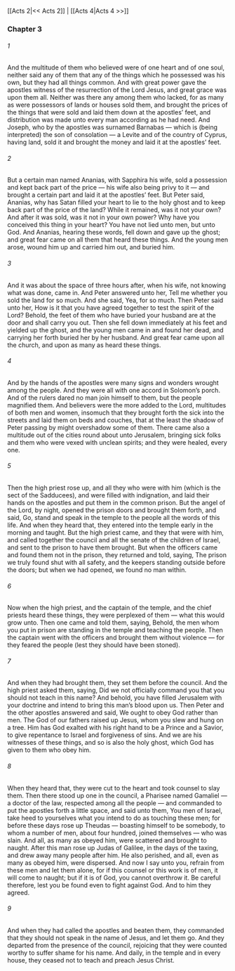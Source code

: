 [[Acts 2|<< Acts 2]]  |  [[Acts 4|Acts 4 >>]]

### Chapter 3
###### 1
And the multitude of them who believed were of one heart and of one soul, neither said any of them that any of the things which he possessed was his own, but they had all things common. And with great power gave the apostles witness of the resurrection of the Lord Jesus, and great grace was upon them all. Neither was there any among them who lacked, for as many as were possessors of lands or houses sold them, and brought the prices of the things that were sold and laid them down at the apostles’ feet, and distribution was made unto every man according as he had need. And Joseph, who by the apostles was surnamed Barnabas — which is (being interpreted) the son of consolation — a Levite and of the country of Cyprus, having land, sold it and brought the money and laid it at the apostles’ feet.

###### 2
But a certain man named Ananias, with Sapphira his wife, sold a possession and kept back part of the price — his wife also being privy to it — and brought a certain part and laid it at the apostles’ feet. But Peter said, Ananias, why has Satan filled your heart to lie to the holy ghost and to keep back part of the price of the land? While it remained, was it not your own? And after it was sold, was it not in your own power? Why have you conceived this thing in your heart? You have not lied unto men, but unto God. And Ananias, hearing these words, fell down and gave up the ghost; and great fear came on all them that heard these things. And the young men arose, wound him up and carried him out, and buried him.

###### 3
And it was about the space of three hours after, when his wife, not knowing what was done, came in. And Peter answered unto her, Tell me whether you sold the land for so much. And she said, Yea, for so much. Then Peter said unto her, How is it that you have agreed together to test the spirit of the Lord? Behold, the feet of them who have buried your husband are at the door and shall carry you out. Then she fell down immediately at his feet and yielded up the ghost, and the young men came in and found her dead, and carrying her forth buried her by her husband. And great fear came upon all the church, and upon as many as heard these things.

###### 4
And by the hands of the apostles were many signs and wonders wrought among the people. And they were all with one accord in Solomon’s porch. And of the rulers dared no man join himself to them, but the people magnified them. And believers were the more added to the Lord, multitudes of both men and women, insomuch that they brought forth the sick into the streets and laid them on beds and couches, that at the least the shadow of Peter passing by might overshadow some of them. There came also a multitude out of the cities round about unto Jerusalem, bringing sick folks and them who were vexed with unclean spirits; and they were healed, every one.

###### 5
Then the high priest rose up, and all they who were with him (which is the sect of the Sadducees), and were filled with indignation, and laid their hands on the apostles and put them in the common prison. But the angel of the Lord, by night, opened the prison doors and brought them forth, and said, Go, stand and speak in the temple to the people all the words of this life. And when they heard that, they entered into the temple early in the morning and taught. But the high priest came, and they that were with him, and called together the council and all the senate of the children of Israel, and sent to the prison to have them brought. But when the officers came and found them not in the prison, they returned and told, saying, The prison we truly found shut with all safety, and the keepers standing outside before the doors; but when we had opened, we found no man within.

###### 6
Now when the high priest, and the captain of the temple, and the chief priests heard these things, they were perplexed of them — what this would grow unto. Then one came and told them, saying, Behold, the men whom you put in prison are standing in the temple and teaching the people. Then the captain went with the officers and brought them without violence — for they feared the people (lest they should have been stoned).

###### 7
And when they had brought them, they set them before the council. And the high priest asked them, saying, Did we not officially command you that you should not teach in this name? And behold, you have filled Jerusalem with your doctrine and intend to bring this man’s blood upon us. Then Peter and the other apostles answered and said, We ought to obey God rather than men. The God of our fathers raised up Jesus, whom you slew and hung on a tree. Him has God exalted with his right hand to be a Prince and a Savior, to give repentance to Israel and forgiveness of sins. And we are his witnesses of these things, and so is also the holy ghost, which God has given to them who obey him.

###### 8
When they heard that, they were cut to the heart and took counsel to slay them. Then there stood up one in the council, a Pharisee named Gamaliel — a doctor of the law, respected among all the people — and commanded to put the apostles forth a little space, and said unto them, You men of Israel, take heed to yourselves what you intend to do as touching these men; for before these days rose up Theudas — boasting himself to be somebody, to whom a number of men, about four hundred, joined themselves — who was slain. And all, as many as obeyed him, were scattered and brought to naught. After this man rose up Judas of Galilee, in the days of the taxing, and drew away many people after him. He also perished, and all, even as many as obeyed him, were dispersed. And now I say unto you, refrain from these men and let them alone, for if this counsel or this work is of men, it will come to naught; but if it is of God, you cannot overthrow it. Be careful therefore, lest you be found even to fight against God. And to him they agreed.

###### 9
And when they had called the apostles and beaten them, they commanded that they should not speak in the name of Jesus, and let them go. And they departed from the presence of the council, rejoicing that they were counted worthy to suffer shame for his name. And daily, in the temple and in every house, they ceased not to teach and preach Jesus Christ.